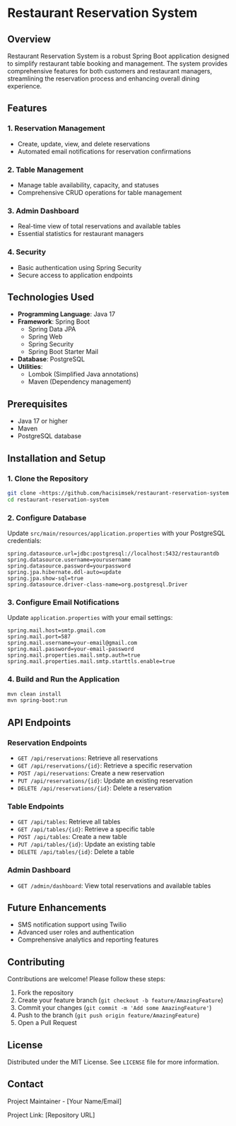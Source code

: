 # Restaurant Reservation System

## Overview

Restaurant Reservation System is a robust Spring Boot application designed to simplify restaurant table booking and management. The system provides comprehensive features for both customers and restaurant managers, streamlining the reservation process and enhancing overall dining experience.

## Features

### 1. Reservation Management
- Create, update, view, and delete reservations
- Automated email notifications for reservation confirmations

### 2. Table Management
- Manage table availability, capacity, and statuses
- Comprehensive CRUD operations for table management

### 3. Admin Dashboard
- Real-time view of total reservations and available tables
- Essential statistics for restaurant managers

### 4. Security
- Basic authentication using Spring Security
- Secure access to application endpoints

## Technologies Used

- **Programming Language**: Java 17
- **Framework**: Spring Boot
  - Spring Data JPA
  - Spring Web
  - Spring Security
  - Spring Boot Starter Mail
- **Database**: PostgreSQL
- **Utilities**: 
  - Lombok (Simplified Java annotations)
  - Maven (Dependency management)

## Prerequisites

- Java 17 or higher
- Maven
- PostgreSQL database

## Installation and Setup

### 1. Clone the Repository

```bash
git clone <https://github.com/hacisimsek/restaurant-reservation-system.git>
cd restaurant-reservation-system
```

### 2. Configure Database

Update `src/main/resources/application.properties` with your PostgreSQL credentials:

```properties
spring.datasource.url=jdbc:postgresql://localhost:5432/restaurantdb
spring.datasource.username=yourusername
spring.datasource.password=yourpassword
spring.jpa.hibernate.ddl-auto=update
spring.jpa.show-sql=true
spring.datasource.driver-class-name=org.postgresql.Driver
```

### 3. Configure Email Notifications

Update `application.properties` with your email settings:

```properties
spring.mail.host=smtp.gmail.com
spring.mail.port=587
spring.mail.username=your-email@gmail.com
spring.mail.password=your-email-password
spring.mail.properties.mail.smtp.auth=true
spring.mail.properties.mail.smtp.starttls.enable=true
```

### 4. Build and Run the Application

```bash
mvn clean install
mvn spring-boot:run
```

## API Endpoints

### Reservation Endpoints
- `GET /api/reservations`: Retrieve all reservations
- `GET /api/reservations/{id}`: Retrieve a specific reservation
- `POST /api/reservations`: Create a new reservation
- `PUT /api/reservations/{id}`: Update an existing reservation
- `DELETE /api/reservations/{id}`: Delete a reservation

### Table Endpoints
- `GET /api/tables`: Retrieve all tables
- `GET /api/tables/{id}`: Retrieve a specific table
- `POST /api/tables`: Create a new table
- `PUT /api/tables/{id}`: Update an existing table
- `DELETE /api/tables/{id}`: Delete a table

### Admin Dashboard
- `GET /admin/dashboard`: View total reservations and available tables

## Future Enhancements

- SMS notification support using Twilio
- Advanced user roles and authentication
- Comprehensive analytics and reporting features

## Contributing

Contributions are welcome! Please follow these steps:

1. Fork the repository
2. Create your feature branch (`git checkout -b feature/AmazingFeature`)
3. Commit your changes (`git commit -m 'Add some AmazingFeature'`)
4. Push to the branch (`git push origin feature/AmazingFeature`)
5. Open a Pull Request

## License

Distributed under the MIT License. See `LICENSE` file for more information.

## Contact

Project Maintainer - [Your Name/Email]

Project Link: [Repository URL]
